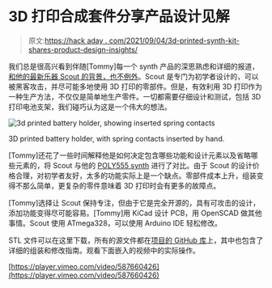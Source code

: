 # 3D 打印合成套件分享产品设计见解

> 原文:[https://hack aday . com/2021/09/04/3d-printed-synth-kit-shares-product-design-insights/](https://hackaday.com/2021/09/04/3d-printed-synth-kit-shares-product-design-insights/)

我们总是很高兴看到伴随[Tommy]每一个 synth 产品的深思熟虑和详细的报道，[和他的最新乐器 Scout 的背景，也不例外](https://blog.tommy.sh/posts/scout/)。Scout 是专门为初学者设计的，可以被黑客攻击，并尽可能多地使用 3D 打印的零部件。但是，有效利用 3D 打印作为一种生产方法，不仅仅是简单地生产零件。一切都需要仔细设计和测试，包括 3D 打印电池支架，我们碰巧认为这是一个伟大的想法。

![3d printed battery holder, showing inserted spring contacts](../Images/3900520385674b84cb38681881ad46e5.png)

3D printed battery holder, with spring contacts inserted by hand.

[Tommy]还花了一些时间解释他是如何决定包含哪些功能和设计元素以及省略哪些元素的，将 Scout 与他的 [POLY555 synth](https://hackaday.com/2021/03/09/peek-into-this-synths-great-design-and-abandoned-features/) 进行了对比。由于 Scout 的设计价格合理，对初学者友好，太多的功能实际上是一个缺点。零部件成本上升，组装变得不那么简单，更复杂的零件意味着 3D 打印时会有更多的故障点。

[Tommy]选择让 Scout 保持专注，但由于它是完全开源的，具有可攻击的设计，添加功能变得尽可能容易。[Tommy]用 KiCad 设计 PCB，用 OpenSCAD 做其他事情。Scout 使用 ATmega328，可以使用 Arduino IDE 轻松修改。

STL 文件可以在这里下载，所有的源文件都在[项目的 GitHub 库](https://github.com/oskitone/scout)上，其中也包含了详细的组装和修改指南。观看下面嵌入的视频中的实际操作。

[https://player.vimeo.com/video/587660426](https://player.vimeo.com/video/587660426)